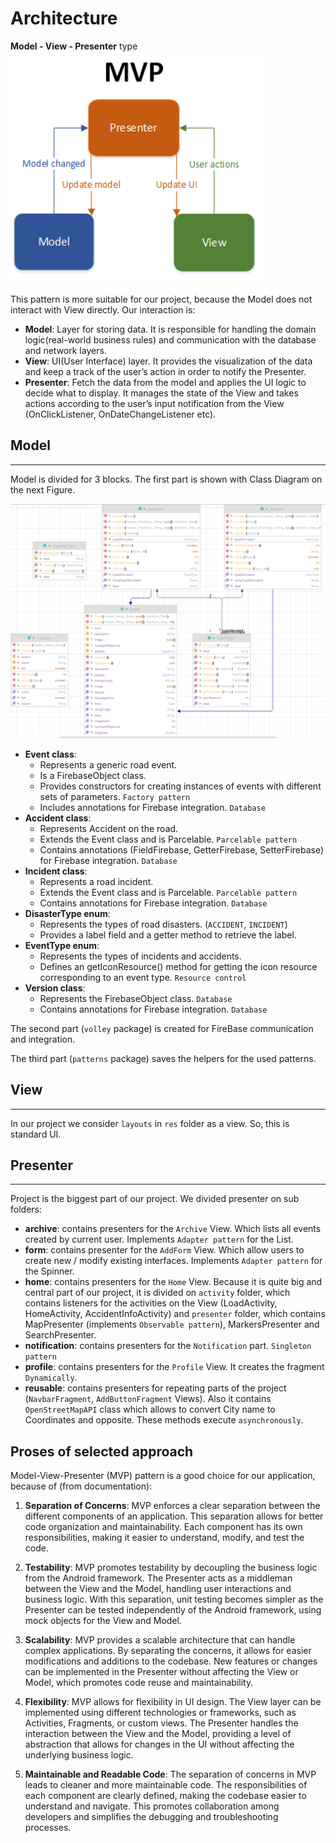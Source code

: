 # Architecture

**Model - View - Presenter** type
![img.png](img.png)

This pattern is more suitable for our project, because the Model does not interact with View directly. Our interaction is:
* **Model**: Layer for storing data. It is responsible for handling the domain logic(real-world business rules) and communication with the database and network layers.
* **View**: UI(User Interface) layer. It provides the visualization of the data and keep a track of the user’s action in order to notify the Presenter.
* **Presenter**: Fetch the data from the model and applies the UI logic to decide what to display. It manages the state of the View and takes actions according to the user’s input notification from the View (OnClickListener, OnDateChangeListener etc).

## Model

---------

Model is divided for 3 blocks. The first part is shown with Class Diagram on the next Figure.

![img_2.png](img_2.png)

* **Event class**:
    * Represents a generic road event.
    * Is a FirebaseObject class.
    * Provides constructors for creating instances of events with different sets of parameters. `Factory pattern`
    * Includes annotations for Firebase integration. `Database`
* **Accident class**:
    * Represents Accident on the road.
    * Extends the Event class and is Parcelable. `Parcelable pattern`
    * Contains annotations (FieldFirebase, GetterFirebase, SetterFirebase) for Firebase integration. `Database`
* **Incident class**:
    * Represents a road incident.
    * Extends the Event class and is Parcelable. `Parcelable pattern`
    * Contains annotations for Firebase integration. `Database`
* **DisasterType enum**:
    * Represents the types of road disasters. (`ACCIDENT`, `INCIDENT`)
    * Provides a label field and a getter method to retrieve the label.
* **EventType enum**:
    * Represents the types of incidents and accidents.
    * Defines an getIconResource() method for getting the icon resource corresponding to an event type. `Resource control`
* **Version class**:
    * Represents the FirebaseObject class. `Database`
    * Contains annotations for Firebase integration. `Database`

The second part (`volley` package) is created for FireBase communication and integration.

The third part (`patterns` package) saves the helpers for the used patterns.

## View

---------
In our project we consider `layouts` in `res` folder as a view. So, this is standard UI.

## Presenter

---------
Project is the biggest part of our project. We divided presenter on sub folders:
* **archive**: contains presenters for the `Archive` View. Which lists all events created by current user. Implements `Adapter pattern` for the List.
* **form**: contains presenter for the `AddForm` View. Which allow users to create new / modify existing interfaces. Implements `Adapter pattern` for the Spinner.
* **home**: contains presenters for the `Home` View. Because it is quite big and central part of our project, it is divided on `activity` folder, which contains listeners for the activities on the View (LoadActivity, HomeActivity, AccidentInfoActivity) and `presenter` folder, which contains MapPresenter (implements `Observable pattern`), MarkersPresenter and SearchPresenter.
* **notification**: contains presenters for the `Notification` part. `Singleton pattern`
* **profile**: contains presenters for the `Profile` View. It creates the fragment `Dynamically`.
* **reusable**: contains presenters for repeating parts of the project (`NavbarFragment`, `AddButtonFragment` Views). Also it contains `OpenStreetMapAPI` class which allows to convert City name to Coordinates and opposite. These methods execute `asynchronously`.

## Proses of selected approach
Model-View-Presenter (MVP) pattern is a good choice for our application, because of (from documentation):
1. **Separation of Concerns**: MVP enforces a clear separation between the different components of an application. This separation allows for better code organization and maintainability. Each component has its own responsibilities, making it easier to understand, modify, and test the code.

2. **Testability**: MVP promotes testability by decoupling the business logic from the Android framework. The Presenter acts as a middleman between the View and the Model, handling user interactions and business logic. With this separation, unit testing becomes simpler as the Presenter can be tested independently of the Android framework, using mock objects for the View and Model.

3. **Scalability**: MVP provides a scalable architecture that can handle complex applications. By separating the concerns, it allows for easier modifications and additions to the codebase. New features or changes can be implemented in the Presenter without affecting the View or Model, which promotes code reuse and maintainability.

4. **Flexibility**: MVP allows for flexibility in UI design. The View layer can be implemented using different technologies or frameworks, such as Activities, Fragments, or custom views. The Presenter handles the interaction between the View and the Model, providing a level of abstraction that allows for changes in the UI without affecting the underlying business logic.

5. **Maintainable and Readable Code**: The separation of concerns in MVP leads to cleaner and more maintainable code. The responsibilities of each component are clearly defined, making the codebase easier to understand and navigate. This promotes collaboration among developers and simplifies the debugging and troubleshooting processes.
